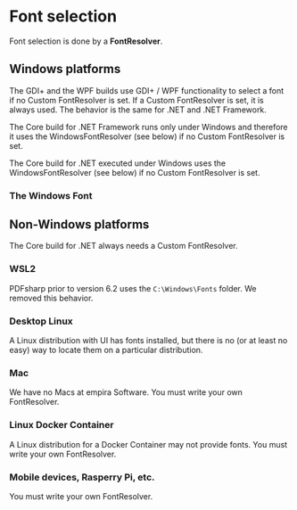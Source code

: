 ﻿# Font selection

Font selection is done by a **FontResolver**.

## Windows platforms

The GDI+ and the WPF builds use GDI+ / WPF functionality to select a font
if no Custom FontResolver is set. If a Custom FontResolver is set, it is always used.
The behavior is the same for .NET and .NET Framework.

The Core build for .NET Framework runs only under Windows and therefore it uses the
WindowsFontResolver (see below) if no Custom FontResolver is set.

The Core build for .NET executed under Windows uses the
WindowsFontResolver (see below) if no Custom FontResolver is set.

### The Windows Font

## Non-Windows platforms

The Core build for .NET always needs a Custom FontResolver.

### WSL2

PDFsharp prior to version 6.2 uses the `C:\Windows\Fonts` folder.
We removed this behavior.

### Desktop Linux

A Linux distribution with UI has fonts installed, but there is no (or at least no easy)
way to locate them on a particular distribution.

### Mac

We have no Macs at empira Software.
You must write your own FontResolver.

### Linux Docker Container

A Linux distribution for a Docker Container may not provide fonts.
You must write your own FontResolver.

### Mobile devices, Rasperry Pi, etc.

You must write your own FontResolver.
